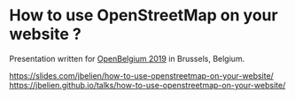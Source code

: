 # How to use OpenStreetMap on your website ?

Presentation written for [OpenBelgium 2019](http://2019.openbelgium.be/) in Brussels, Belgium.

<https://slides.com/jbelien/how-to-use-openstreetmap-on-your-website/>  
<https://jbelien.github.io/talks/how-to-use-openstreetmap-on-your-website/>
